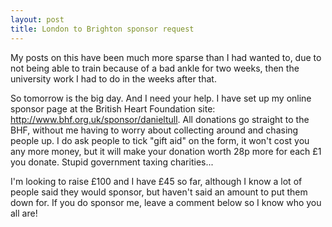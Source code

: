 ```yaml
---
layout: post
title: London to Brighton sponsor request
---
```


My posts on this have been much more sparse than I had wanted to, due to not being able to train because of a bad ankle for two weeks, then the university work I had to do in the weeks after that.

So tomorrow is the big day. And I need your help. I have set up my online sponsor page at the British Heart Foundation site: <http://www.bhf.org.uk/sponsor/danieltull>. All donations go straight to the BHF, without me having to worry about collecting around and chasing people up. I do ask people to tick "gift aid" on the form, it won't cost you any more money, but it will make your donation worth 28p more for each £1 you donate. Stupid government taxing charities...

I'm looking to raise £100 and I have £45 so far, although I know a lot of people said they would sponsor, but haven't said an amount to put them down for. If you do sponsor me, leave a comment below so I know who you all are!
